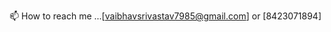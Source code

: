 
📫 How to reach me ...[vaibhavsrivastav7985@gmail.com] or [8423071894]


<!---
vaibhavsri7985/vaibhavsri7985 is a ✨ special ✨ repository because its `README.md` (this file) appears on your GitHub profile.
You can click the Preview link to take a look at your changes.
--->
